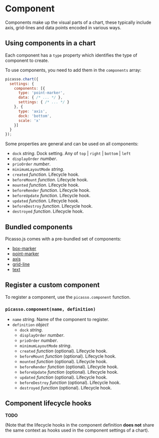# Component

Components make up the visual parts of a chart, these typically include axis, grid-lines and data points encoded in various ways.

## Using components in a chart

Each component has a `type` property which identifies the type of component to create.

To use components, you need to add them in the `components` array:

```js
picasso.chart({
  settings: {
    components: [{
      type: 'point-marker',
      data: { /* ... */ },
      settings: { /* ... */ }
    }, {
      type: 'axis',
      dock: 'bottom',
      scale: 'x'
    }]
  }
});
```

Some properties are general and can be used on all components:

* `dock` *string*. Dock setting. Any of `top` | `right` | `bottom` | `left`
* `displayOrder` *number*. 
* `prioOrder` *number*. 
* `minimumLayoutMode` *string*. 
* `created` *function*. Lifecycle hook.
* `beforeMount` *function*. Lifecycle hook.
* `mounted` *function*. Lifecycle hook.
* `beforeRender` *function*. Lifecycle hook.
* `beforeUpdate` *function*. Lifecycle hook.
* `updated` *function*. Lifecycle hook.
* `beforeDestroy` *function*. Lifecycle hook.
* `destroyed` *function*. Lifecycle hook.


## Bundled components

Picasso.js comes with a pre-bundled set of components:

- [box-marker](./components/box-marker.md)
- [point-marker](./components/point-marker.md)
- [axis](./components/axis.md)
- [grid-line](./components/grid-line.md)
- [text](./components/text.md)

## Register a custom component

To register a component, use the `picasso.component` function.

### `picasso.component(name, definition)`

- `name` *string*. Name of the component to register.
- `definition` *object*
  * `dock` *string*. 
  * `displayOrder` *number*. 
  * `prioOrder` *number*. 
  * `minimumLayoutMode` *string*. 
  * `created` *function* (optional). Lifecycle hook.
  * `beforeMount` *function* (optional). Lifecycle hook.
  * `mounted` *function* (optional). Lifecycle hook.
  * `beforeRender` *function* (optional). Lifecycle hook.
  * `beforeUpdate` *function* (optional). Lifecycle hook.
  * `updated` *function* (optional). Lifecycle hook.
  * `beforeDestroy` *function* (optional). Lifecycle hook.
  * `destroyed` *function* (optional). Lifecycle hook.

## Component lifecycle hooks

__TODO__

(Note that the lifecycle hooks in the component definition __does not__ share the same context as hooks used in the component settings of a chart).
